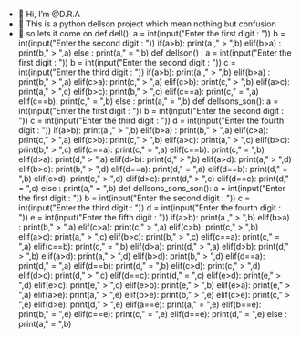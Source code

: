 - 👋 Hi, I’m @D.R.A
- 👋 This is a python dellson project which mean nothing but confusion
- 👋 so lets it come on
def dell():
    a = int(input("Enter the first digit : "))
    b = int(input("Enter the second digit : "))
    if(a>b):
        print(a ," > ",b)
    elif(b>a) :
        print(b," > ",a)
    else :
        print(a," = ",b)
def dellson() :
    a = int(input("Enter the first digit : "))
    b = int(input("Enter the second digit : "))
    c = int(input("Enter the third digit : "))
    if(a>b):
        print(a ," > ",b)
    elif(b>a) :
        print(b," > ",a)
    elif(c>a):
        print(c," > ",a)
    elif(c>b):
        print(c," > ",b)
    elif(a>c):
        print(a," > ",c)
    elif(b>c):
        print(b," > ",c)
    elif(c==a):
        print(c," = ",a)
    elif(c==b):
        print(c," = ",b)
    else :
        print(a," = ",b)
def dellsons_son():
    a = int(input("Enter the first digit : "))
    b = int(input("Enter the second digit : "))
    c = int(input("Enter the third digit : "))
    d = int(input("Enter the fourth digit : "))
    if(a>b):
        print(a ," > ",b)
    elif(b>a) :
        print(b," > ",a)
    elif(c>a):
        print(c," > ",a)
    elif(c>b):
        print(c," > ",b)
    elif(a>c):
        print(a," > ",c)
    elif(b>c):
        print(b," > ",c)
    elif(c==a):
        print(c," = ",a)
    elif(c==b):
        print(c," = ",b)
    elif(d>a):
        print(d," > ",a)
    elif(d>b):
        print(d," > ",b)
    elif(a>d):
        print(a," > ",d)
    elif(b>d):
        print(b," > ",d)
    elif(d==a):
        print(d," = ",a)
    elif(d==b):
        print(d," = ",b)
    elif(c>d):
        print(c," > ",d)
    elif(d>c):
        print(d," > ",c)
    elif(d==c):
        print(d," = ",c)
    else :
        print(a," = ",b)
def dellsons_sons_son():
    a = int(input("Enter the first digit : "))
    b = int(input("Enter the second digit : "))
    c = int(input("Enter the third digit : "))
    d = int(input("Enter the fourth digit : "))
    e = int(input("Enter the fifth digit : "))
    if(a>b):
        print(a ," > ",b)
    elif(b>a) :
        print(b," > ",a)
    elif(c>a):
        print(c," > ",a)
    elif(c>b):
        print(c," > ",b)
    elif(a>c):
        print(a," > ",c)
    elif(b>c):
        print(b," > ",c)
    elif(c==a):
        print(c," = ",a)
    elif(c==b):
        print(c," = ",b)
    elif(d>a):
        print(d," > ",a)
    elif(d>b):
        print(d," > ",b)
    elif(a>d):
        print(a," > ",d)
    elif(b>d):
        print(b," > ",d)
    elif(d==a):
        print(d," = ",a)
    elif(d==b):
        print(d," = ",b)
    elif(c>d):
        print(c," > ",d)
    elif(d>c):
        print(d," > ",c)
    elif(d==c):
        print(d," = ",c)
    elif(e>d):
        print(e," > ",d)
    elif(e>c):
        print(e," > ",c)
    elif(e>b):
        print(e," > ",b)
    elif(e>a):
        print(e," > ",a)
    elif(a>e):
        print(a," > ",e)
    elif(b>e):
        print(b," > ",e)
    elif(c>e):
        print(c," > ",e)
    elif(d>e):
        print(d," > ",e)
    elif(a==e):
        print(a," = ",e)
    elif(b==e):
        print(b," = ",e)
    elif(c==e):
        print(c," = ",e)
    elif(d==e):
        print(d," = ",e)
    else :
        print(a," = ",b)


